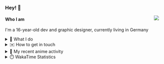 ### Hey! 👋

[<img src="https://lanyard-profile-readme.vercel.app/api/228965621478588416" align="right">](https://discord.com/users/228965621478588416)

#### Who I am

I'm a 16-year-old dev and graphic designer, currently living in Germany

<details>
  <summary>💼 What I do</summary>
  
I am currently primarily working on [taiga Bot](https://taigabot.net) and [PartydoosMedia](https://partydoosmedia.com)
I helped / am helping translate [PreMiD](https://premid.app), [Flashing Lights](https://store.steampowered.com/app/605740/Flashing_Lights__Police_Firefighting_Emergency_Services_Simulator/), [Hypixel](https://hypixel.net/), [Discord Templates](https://discordtemplates.com/), [Discord Extreme List](https://discordextremelist.xyz/), [Kitsu](https://kitsu.io/), [Minecraft](https://minecraft.net/), and [taiga Bot](https://taigabot.net) to the German language
</details>

<details>
  <summary>✉️ How to get in touch</summary>
  
> Sorted by how quickly you can expect a reply
- [Hit me up on Discord](https://discord.com/users/228965621478588416)
- [Hit me up on Twitter](https://twitter.com/cruggdev)
- [Send me a mail](mailto:me@crg.sh)
</details>


<details>
  <summary>🌸 My recent anime activity</summary>
  
<!-- ANILIST_ACTIVITY:start -->

-   📺 Watched episode 6 - 7 of [The Promised Neverland Season 2](https://anilist.co/anime/108725) (13:44, 15 July 2022)
-   📺 Watched episode 2 of [Komi Can’t Communicate](https://anilist.co/anime/133965) (10:39, 14 July 2022)
-   📺 Watched episode 3 - 5 of [The Promised Neverland Season 2](https://anilist.co/anime/108725) (10:15, 14 July 2022)
-   📺 Watched episode 2 of [The Promised Neverland Season 2](https://anilist.co/anime/108725) (23:15, 13 July 2022)
-   📺 Watched episode 1 of [Komi Can’t Communicate](https://anilist.co/anime/133965) (14:46, 13 July 2022)

<!-- ANILIST_ACTIVITY:end -->
</details>

<details>
  <summary>⏱️ WakaTime Statistics</summary>

<!--START_SECTION:waka-->

```text
No activity tracked
```

<!--END_SECTION:waka-->
</details>

